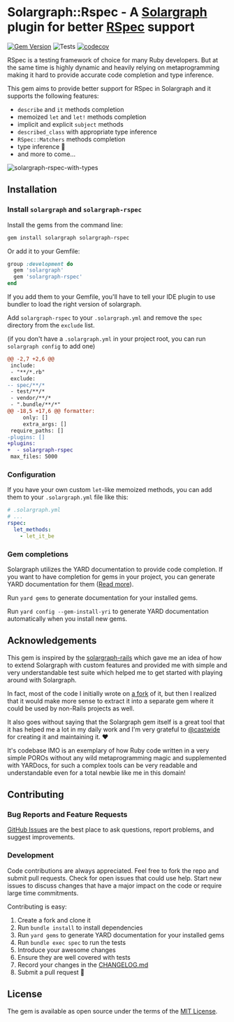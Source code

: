 # Solargraph::Rspec - A [Solargraph](https://solargraph.org/) plugin for better [RSpec](https://rspec.info/) support

[![Gem Version](https://badge.fury.io/rb/solargraph-rspec.svg)](https://badge.fury.io/rb/solargraph-rspec)
![Tests](https://github.com/lekemula/solargraph-rspec/actions/workflows/ruby.yml/badge.svg)
[![codecov](https://codecov.io/gh/lekemula/solargraph-rspec/graph/badge.svg?token=FH7ER8ZDPW)](https://codecov.io/gh/lekemula/solargraph-rspec)


RSpec is a testing framework of choice for many Ruby developers. But at the same time is highly dynamic and heavily relying on metaprogramming making it hard to provide accurate code completion and type inference. 

This gem aims to provide better support for RSpec in Solargraph and it supports the following features:
  - `describe` and `it` methods completion
  - memoized `let` and `let!` methods completion 
  - implicit and explicit `subject` methods
  - `described_class` with appropriate type inference
  - `RSpec::Matchers` methods completion
  - type inference 🚀
  - and more to come...

![solargraph-rspec-with-types](https://github.com/lekemula/solargraph-rspec/assets/9197495/077e74f8-a800-4e90-8922-fa5351adcda3)

## Installation

###  Install `solargraph` and `solargraph-rspec`

Install the gems from the command line:

```bash
gem install solargraph solargraph-rspec
```

Or add it to your Gemfile:

```ruby
group :development do
  gem 'solargraph' 
  gem 'solargraph-rspec'
end
```

If you add them to your Gemfile, you'll have to tell your IDE plugin to use bundler to load the right version of solargraph.

Add `solargraph-rspec` to your `.solargraph.yml` and remove the `spec` directory from the `exclude` list.

(if you don't have a `.solargraph.yml` in your project root, you can run `solargraph config` to add one)

```diff
@@ -2,7 +2,6 @@
 include:
 - "**/*.rb"
 exclude:
-- spec/**/*
 - test/**/*
 - vendor/**/*
 - ".bundle/**/*"
@@ -18,5 +17,6 @@ formatter:
     only: []
     extra_args: []
 require_paths: []
-plugins: []
+plugins:
+  - solargraph-rspec
 max_files: 5000
```
### Configuration

If you have your own custom `let`-like memoized methods, you can add them to your `.solargraph.yml` file like this:

```yaml
# .solargraph.yml
# ...
rspec:
  let_methods:
    - let_it_be
```

### Gem completions

Solargraph utilizes the YARD documentation to provide code completion. If you want to have completion for gems in your project, you can generate YARD documentation for them ([Read more](https://solargraph.org/guides/yard)).

Run `yard gems` to generate documentation for your installed gems.

Run `yard config --gem-install-yri` to generate YARD documentation automatically when you install new gems.

## Acknowledgements

This gem is inspired by the [solargraph-rails](https://github.com/iftheshoefritz/solargraph-rails) which gave me an idea of how to extend Solargraph with custom features and provided me with simple and very understandable test suite which helped me to get started with playing around with Solargraph. 

In fact, most of the code I initially wrote on [a fork](https://github.com/lekemula/solargraph-rails/tree/rspec-support) of it, but then I realized that it would make more sense to extract it into a separate gem where it could be used by non-Rails projects as well.

It also goes without saying that the Solargraph gem itself is a great tool that it has helped me a lot in my daily work and I'm very grateful to [@castwide](https://github.com/castwide) for creating it and maintaining it. :heart:

It's codebase IMO is an exemplary of how Ruby code written in a very simple POROs without any wild metaprogramming magic and supplemented with YARDocs, for such a complex tools can be very readable and understandable even for a total newbie like me in this domain!

## Contributing

### Bug Reports and Feature Requests

[GitHub Issues](https://github.com/lekemula/solargraph-rspec/issues) are the best place to ask questions, report problems, and suggest improvements.

### Development

Code contributions are always appreciated. Feel free to fork the repo and submit pull requests. Check for open issues that could use help. Start new issues to discuss changes that have a major impact on the code or require large time commitments.

Contributing is easy:
1. Create a fork and clone it
2. Run `bundle install` to install dependencies
3. Run `yard gems` to generate YARD documentation for your installed gems
4. Run `bundle exec spec` to run the tests
5. Introduce your awesome changes
6. Ensure they are well covered with tests
7. Record your changes in the [CHANGELOG.md](./CHANGELOG.md)
7. Submit a pull request :rocket:

## License

The gem is available as open source under the terms of the [MIT License](https://opensource.org/licenses/MIT).

